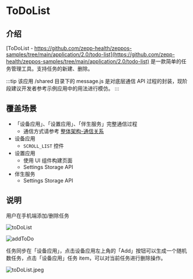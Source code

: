 # ToDoList

## 介绍

[ToDoList - https://github.com/zepp-health/zeppos-samples/tree/main/application/2.0/todo-list](https://github.com/zepp-health/zeppos-samples/tree/main/application/2.0/todo-list) 是一款简单的任务管理工具。支持任务的新建、删除。

:::tip
该应用 /shared 目录下的 message.js 是对底层通信 API 过程的封装，现阶段建议开发者参考示例应用中的用法进行模仿。
:::

## 覆盖场景

- 「设备应用」、「设置应用」、「伴生服务」完整通信过程
  - 通信方式请参考 [整体架构-通信关系](../../guides/architecture/arc.mdx)
- 设备应用
  - `SCROLL_LIST` 控件
- 设置应用
  - 使用 UI 组件构建页面
  - Settings Storage API
- 伴生服务
  - Settings Storage API

## 说明

用户在手机端添加/删除任务

![toDoList](/img/sample/app/toDoList.jpg)

![addToDo](/img/sample/app/addToDo.jpg)

任务同步在「设备应用」，点击设备应用左上角的「Add」按钮可以生成一个随机数任务，点击「设备应用」任务 item，可以对当前任务进行删除操作。

![toDoList.jpeg](/img/sample/app/toDoDevice.jpg)
